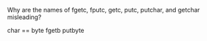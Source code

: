 Why are the names of fgetc, fputc, getc, putc, putchar, and getchar misleading?

char == byte
fgetb
putbyte